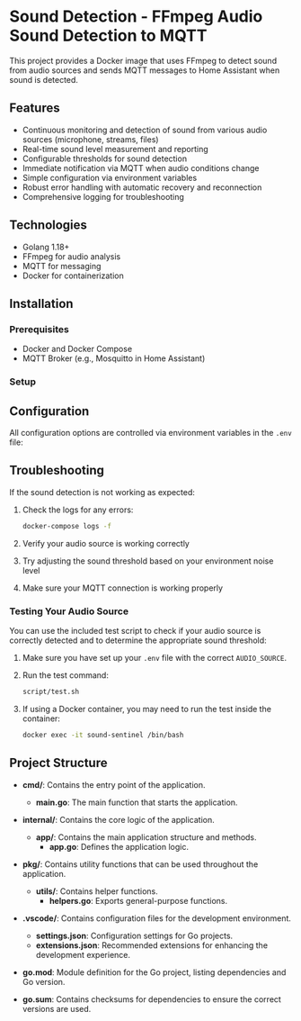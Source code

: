 # Sound Detection - FFmpeg Audio Sound Detection to MQTT

This project provides a Docker image that uses FFmpeg to detect sound from audio sources and sends MQTT messages to Home Assistant when sound is detected.

## Features

- Continuous monitoring and detection of sound from various audio sources (microphone, streams, files)
- Real-time sound level measurement and reporting
- Configurable thresholds for sound detection
- Immediate notification via MQTT when audio conditions change
- Simple configuration via environment variables
- Robust error handling with automatic recovery and reconnection
- Comprehensive logging for troubleshooting

## Technologies

- Golang 1.18+
- FFmpeg for audio analysis
- MQTT for messaging
- Docker for containerization

## Installation

### Prerequisites

- Docker and Docker Compose
- MQTT Broker (e.g., Mosquitto in Home Assistant)

### Setup

## Configuration

All configuration options are controlled via environment variables in the `.env` file:

## Troubleshooting

If the sound detection is not working as expected:

1. Check the logs for any errors:

   ```bash
   docker-compose logs -f
   ```

2. Verify your audio source is working correctly
3. Try adjusting the sound threshold based on your environment noise level

4. Make sure your MQTT connection is working properly

### Testing Your Audio Source

You can use the included test script to check if your audio source is correctly detected and to determine the appropriate sound threshold:

1. Make sure you have set up your `.env` file with the correct `AUDIO_SOURCE`.

2. Run the test command:

   ```bash
   script/test.sh
   ```

3. If using a Docker container, you may need to run the test inside the container:

   ```bash
   docker exec -it sound-sentinel /bin/bash
   ```

## Project Structure

- **cmd/**: Contains the entry point of the application.

  - **main.go**: The main function that starts the application.

- **internal/**: Contains the core logic of the application.

  - **app/**: Contains the main application structure and methods.
    - **app.go**: Defines the application logic.

- **pkg/**: Contains utility functions that can be used throughout the application.

  - **utils/**: Contains helper functions.
    - **helpers.go**: Exports general-purpose functions.

- **.vscode/**: Contains configuration files for the development environment.

  - **settings.json**: Configuration settings for Go projects.
  - **extensions.json**: Recommended extensions for enhancing the development experience.

- **go.mod**: Module definition for the Go project, listing dependencies and Go version.

- **go.sum**: Contains checksums for dependencies to ensure the correct versions are used.
